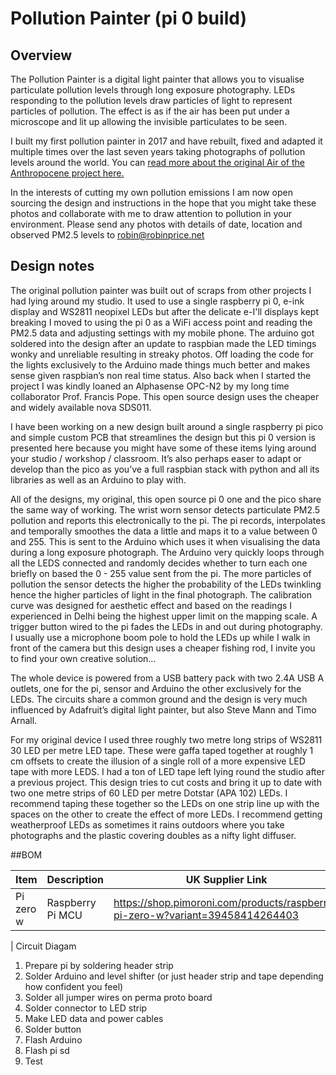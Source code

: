 # Pollution Painter (pi 0 build)

## Overview
The Pollution Painter is a digital light painter that allows you to visualise particulate pollution levels through long exposure photography. LEDs responding to the pollution levels draw particles of light to represent particles of pollution. The effect is as if the air has been put under a microscope and lit up allowing the invisible particulates to be seen.

I built my first pollution painter in 2017 and have rebuilt, fixed and adapted it multiple times over the last seven years taking photographs of pollution levels around the world. You can [read more about the original Air of the Anthropocene project here.](https://stuffwhatidid.com/air-of-the-anthropocene)

In the interests of cutting my own pollution emissions I am now open sourcing the design and instructions in the hope that you might take these photos and collaborate with me to draw attention to pollution in your environment. Please send any photos with details of date, location and observed PM2.5 levels to robin@robinprice.net

## Design notes
The original pollution painter was built out of scraps from other projects I had lying around my studio. It used to use a single raspberry pi 0, e-ink display and WS2811 neopixel LEDs but after the delicate e-I'll displays kept breaking I moved to using the pi 0 as a WiFi access point and reading the PM2.5 data and adjusting settings with my mobile phone. The arduino got soldered into the design after an update to raspbian made the LED timings wonky and unreliable resulting in streaky photos. Off loading the code for the lights exclusively to the Arduino made things much better and makes sense given raspbian’s non real time status. Also back when I started the project I was kindly loaned an Alphasense OPC-N2 by my long time collaborator Prof. Francis Pope. This open source design uses the cheaper and widely available nova SDS011. 

I have been working on a new design built around a single raspberry pi pico and simple custom PCB that streamlines the design but this pi 0 version is presented here because you might have some of these items lying around your studio / workshop / classroom. It’s also perhaps easer to adapt or develop than the pico as you’ve a full raspbian stack with python and all its libraries as well as an Arduino to play with.

All of the designs, my original, this open source pi 0 one and the pico share the same way of working. The wrist worn sensor detects particulate PM2.5 pollution and reports this electronically to the pi. The pi records, interpolates and temporally smoothes the data a little and maps it to a value between 0 and 255. This is sent to the Arduino which uses it when visualising the data during a long exposure photograph. The Arduino very quickly loops through all the LEDS connected and randomly decides whether to turn each one briefly on based the 0 - 255 value sent from the pi. The more particles of pollution the sensor detects the higher the probability of the LEDs twinkling hence the higher particles of light in the final photograph. The calibration curve was designed for aesthetic effect and based on the readings I experienced in Delhi being the highest upper limit on the mapping scale. A trigger button wired to the pi fades the LEDs in and out during photography. I usually use a microphone boom pole to hold the LEDs up while I walk in front of the camera but this design uses a cheaper fishing rod, I invite you to find your own creative solution…

The whole device is powered from a USB battery pack with two 2.4A USB A outlets, one for the pi, sensor and Arduino the other exclusively for the LEDs. The circuits share a common ground and the design is very much influenced by Adafruit’s digital light painter, but also Steve Mann and Timo Arnall.

For my original device I used three roughly two metre long strips of WS2811 30 LED per metre LED tape. These were gaffa taped together at roughly 1 cm offsets to create the illusion of a single roll of a more expensive LED tape with more LEDS. I had a ton of LED tape left lying round the studio after a previous project. This design tries to cut costs and bring it up to date with two one metre strips of 60 LED per metre Dotstar (APA 102) LEDs. I recommend taping these together so the LEDs on one strip line up with the spaces on the other to create the effect of more LEDs. I recommend getting weatherproof LEDs as sometimes it rains outdoors where you take photographs and the plastic covering doubles as a nifty light diffuser.

##BOM

| Item | Description | UK Supplier Link|
|---|---|---|
Pi zero w | Raspberry Pi MCU | https://shop.pimoroni.com/products/raspberry-pi-zero-w?variant=39458414264403 
| 
Circuit Diagam 

1. Prepare pi by soldering header strip
2. Solder Arduino and level shifter (or just header strip and tape depending how confident you feel)
3. Solder all jumper wires on perma proto board
4. Solder connector to LED strip
5. Make LED data and power cables
6. Solder button
7. Flash Arduino
8. Flash pi sd
9. Test

